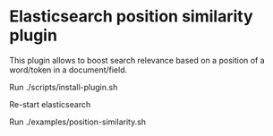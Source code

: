 # Elasticsearch position similarity plugin

This plugin allows to boost search relevance based on a position of a word/token in a document/field.

Run ./scripts/install-plugin.sh

Re-start elasticsearch

Run ./examples/position-similarity.sh
